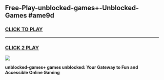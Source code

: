 
## Free-Play-unblocked-games+-Unblocked-Games #ame9d
<h3>
<a href="https://news.freeplayer.one?title=unblocked-games+&ref=8M">CLICK TO PLAY</a></h3>
<hr>

<h3>
<a href="https://news.freeplayer.one?title=unblocked-games+&ref=8M">CLICK 2 PLAY</a>
  
</h3>

<a href="https://news.freeplayer.one?title=unblocked-games+&ref=8M"><img src="https://clearcache.store/games.png"></a>


**unblocked-games+ games unblocked: Your Gateway to Fun and Accessible Online Gaming**
